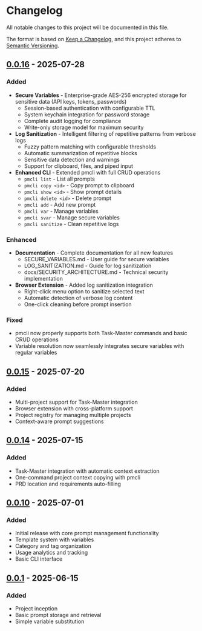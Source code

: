 # Changelog

All notable changes to this project will be documented in this file.

The format is based on [Keep a Changelog](https://keepachangelog.com/en/1.0.0/),
and this project adheres to [Semantic Versioning](https://semver.org/spec/v2.0.0.html).

## [0.0.16] - 2025-07-28

### Added
- **Secure Variables** - Enterprise-grade AES-256 encrypted storage for sensitive data (API keys, tokens, passwords)
  - Session-based authentication with configurable TTL
  - System keychain integration for password storage
  - Complete audit logging for compliance
  - Write-only storage model for maximum security
- **Log Sanitization** - Intelligent filtering of repetitive patterns from verbose logs
  - Fuzzy pattern matching with configurable thresholds
  - Automatic summarization of repetitive blocks
  - Sensitive data detection and warnings
  - Support for clipboard, files, and piped input
- **Enhanced CLI** - Extended pmcli with full CRUD operations
  - `pmcli list` - List all prompts
  - `pmcli copy <id>` - Copy prompt to clipboard
  - `pmcli show <id>` - Show prompt details
  - `pmcli delete <id>` - Delete prompt
  - `pmcli add` - Add new prompt
  - `pmcli var` - Manage variables
  - `pmcli svar` - Manage secure variables
  - `pmcli sanitize` - Clean repetitive logs

### Enhanced
- **Documentation** - Complete documentation for all new features
  - SECURE_VARIABLES.md - User guide for secure variables
  - LOG_SANITIZATION.md - Guide for log sanitization
  - docs/SECURITY_ARCHITECTURE.md - Technical security implementation
- **Browser Extension** - Added log sanitization integration
  - Right-click menu option to sanitize selected text
  - Automatic detection of verbose log content
  - One-click cleaning before prompt insertion

### Fixed
- pmcli now properly supports both Task-Master commands and basic CRUD operations
- Variable resolution now seamlessly integrates secure variables with regular variables

## [0.0.15] - 2025-07-20

### Added
- Multi-project support for Task-Master integration
- Browser extension with cross-platform support
- Project registry for managing multiple projects
- Context-aware prompt suggestions

## [0.0.14] - 2025-07-15

### Added
- Task-Master integration with automatic context extraction
- One-command project context copying with pmcli
- PRD location and requirements auto-filling

## [0.0.10] - 2025-07-01

### Added
- Initial release with core prompt management functionality
- Template system with variables
- Category and tag organization
- Usage analytics and tracking
- Basic CLI interface

## [0.0.1] - 2025-06-15

### Added
- Project inception
- Basic prompt storage and retrieval
- Simple variable substitution

[0.0.16]: https://github.com/your-username/promptManager/compare/v0.0.15...v0.0.16
[0.0.15]: https://github.com/your-username/promptManager/compare/v0.0.14...v0.0.15
[0.0.14]: https://github.com/your-username/promptManager/compare/v0.0.10...v0.0.14
[0.0.10]: https://github.com/your-username/promptManager/compare/v0.0.1...v0.0.10
[0.0.1]: https://github.com/your-username/promptManager/releases/tag/v0.0.1
